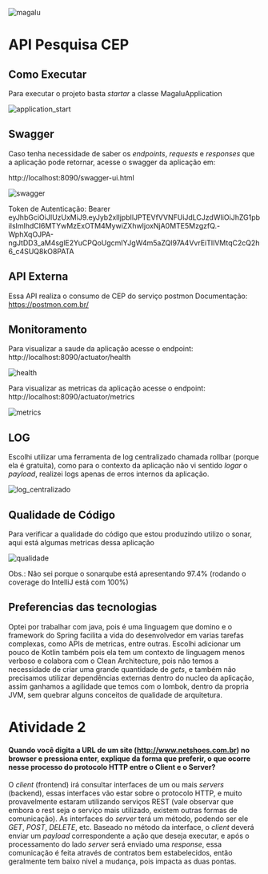 ![magalu](https://user-images.githubusercontent.com/7126514/96477917-757e0500-120d-11eb-87f2-fac8390d8ccd.jpg)


# API Pesquisa CEP

## Como Executar 
Para executar o projeto basta _startar_ a classe MagaluApplication

![application_start](https://user-images.githubusercontent.com/7126514/96477507-f7b9f980-120c-11eb-8cd7-8d5cdaa700fb.png)

## Swagger
Caso tenha necessidade de saber os _endpoints_, _requests_ e _responses_ que a aplicação pode retornar, acesse o swagger da aplicação em:

http://localhost:8090/swagger-ui.html

![swagger](https://user-images.githubusercontent.com/7126514/96514173-a6742f00-1239-11eb-9146-8761e38fc6bc.png)

Token de Autenticação: Bearer eyJhbGciOiJIUzUxMiJ9.eyJyb2xlIjpbIlJPTEVfVVNFUiJdLCJzdWIiOiJhZG1pbiIsImlhdCI6MTYwMzExOTM4MywiZXhwIjoxNjA0MTE5MzgzfQ.-WphXqOJPA-ngJtDD3_aM4sglE2YuCPQoUgcmIYJgW4m5aZQl97A4VvrEiTIlVMtqC2cQ2h6_c4SUQ8kO8PATA

## API Externa
Essa API realiza o consumo de CEP do serviço postmon
Documentação: https://postmon.com.br/

## Monitoramento 
Para visualizar a saude da aplicação acesse o endpoint: http://localhost:8090/actuator/health

![health](https://user-images.githubusercontent.com/7126514/96516850-3b792700-123e-11eb-8467-0e0ed90908d5.png)

Para visualizar as metricas da aplicação acesse o endpoint: http://localhost:8090/actuator/metrics

![metrics](https://user-images.githubusercontent.com/7126514/96517087-a7f42600-123e-11eb-8dc6-0087dc74f5b0.png)

## LOG
Escolhi utilizar uma ferramenta de log centralizado chamada rollbar (porque ela é gratuita), como para o contexto da aplicação não vi sentido _logar_ o _payload_, realizei logs apenas de erros internos da aplicação.

![log_centralizado](https://user-images.githubusercontent.com/7126514/96518036-5cdb1280-1240-11eb-9bc5-b0b7ef759167.png)

## Qualidade de Código
Para verificar a qualidade do código que estou produzindo utilizo o sonar, aqui está algumas metricas dessa aplicação

![qualidade](https://user-images.githubusercontent.com/7126514/96524142-d4636e80-124d-11eb-8528-a25c5d217cfe.png)

Obs.: Não sei porque o sonarqube está apresentando 97.4% (rodando o coverage do IntelliJ está com 100%)

## Preferencias das tecnologias  
Optei por trabalhar com java, pois é uma linguagem que domino e o framework do Spring facilita a vida do desenvolvedor em varias tarefas complexas, como APIs de metricas, entre outras. Escolhi adicionar um pouco de Kotlin também pois ela tem um contexto de linguagem menos verboso e colabora com o Clean Architecture, pois não temos a necessidade de criar uma grande quantidade de _gets_, e também não precisamos utilizar dependências externas dentro do nucleo da aplicação, assim ganhamos a agilidade que temos com o lombok, dentro da propria JVM, sem quebrar alguns conceitos de qualidade de arquitetura.

# Atividade 2
#### Quando você digita a URL de um site (http://www.netshoes.com.br) no browser e pressiona enter, explique da forma que preferir, o que ocorre nesse processo do protocolo HTTP entre o Client e o Server?

O _client_ (frontend) irá consultar interfaces de um ou mais _servers_ (backend), essas interfaces vão estar sobre o protocolo HTTP, e muito provavelmente estaram utilizando serviços REST (vale observar que embora o rest seja o serviço mais utilizado, existem outras formas de comunicação).
As interfaces do _server_ terá um método, podendo ser ele _GET_, _POST_, _DELETE_, etc. Baseado no método da interface, o _client_ deverá enviar um _payload_ correspondente a ação que deseja executar, e após o processamento do lado _server_ será enviado uma _response_, essa comunicação é feita através de contratos bem estabelecidos, então geralmente tem baixo nivel a mudança, pois impacta as duas pontas. 
